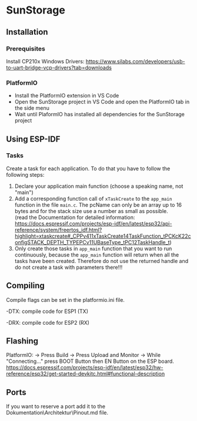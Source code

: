 # SunStorage

## Installation

### Prerequisites

Install CP210x Windows Drivers: https://www.silabs.com/developers/usb-to-uart-bridge-vcp-drivers?tab=downloads

### PlatformIO
- Install the PlatformIO extension in VS Code
- Open the SunStorage project in VS Code and open the PlatformIO tab in the side menu
- Wait until PlaformIO has installed all dependencies for the SunStorage project

## Using ESP-IDF

### Tasks
Create a task for each application. To do that you have to follow the following steps:

1. Declare your application main function (choose a speaking name, not "main")
2. Add a corresponding function call of ```xTaskCreate``` to the ```app_main``` function in the file ```main.c```. The pcName can only be an array up to 16 bytes and for the stack size use a number as small as possible.<br/>
(read the Documentation for detailed information: https://docs.espressif.com/projects/esp-idf/en/latest/esp32/api-reference/system/freertos_idf.html?highlight=xtaskcreate#_CPPv411xTaskCreate14TaskFunction_tPCKcK22configSTACK_DEPTH_TYPEPCv11UBaseType_tPC12TaskHandle_t)
2. Only create those tasks in ```app_main``` function that you want to run continuously, because the ```app_main``` function will return when all the tasks have been created. Therefore do not use the returned handle and do not create a task with parameters there!!!


## Compiling

Compile flags can be set in the platformio.ini file.

-DTX: compile code for ESP1 (TX)

-DRX: compile code for ESP2 (RX)

## Flashing

PlatformIO: -> Press Build -> Press Upload and Monitor -> While "Connecting..." press BOOT Button then EN Button on the ESP board. https://docs.espressif.com/projects/esp-idf/en/latest/esp32/hw-reference/esp32/get-started-devkitc.html#functional-description

## Ports
If you want to reserve a port add it to the Dokumentation\Architektur\Pinout.md file.
